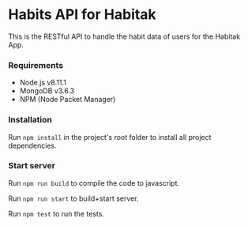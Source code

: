 # Habits API for Habitak
This is the RESTful API to handle the habit data of users for the Habitak App.

### Requirements
* Node.js v8.11.1
* MongoDB v3.6.3
* NPM (Node Packet Manager)

### Installation
Run `npm install` in the project's root folder to install all project dependencies.

### Start server
Run `npm run build` to compile the code to javascript.

Run `npm run start` to build+start server.

Run `npm test` to run the tests.
